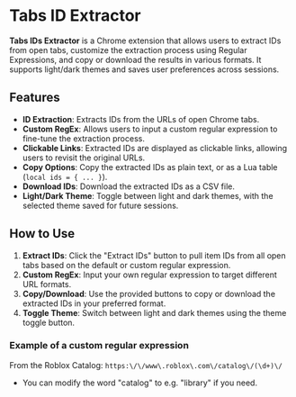 # Tabs ID Extractor

**Tabs IDs Extractor** is a Chrome extension that allows users to extract IDs from open tabs, customize the extraction process using Regular Expressions, and copy or download the results in various formats. It supports light/dark themes and saves user preferences across sessions.

## Features

- **ID Extraction**: Extracts IDs from the URLs of open Chrome tabs.
- **Custom RegEx**: Allows users to input a custom regular expression to fine-tune the extraction process.
- **Clickable Links**: Extracted IDs are displayed as clickable links, allowing users to revisit the original URLs.
- **Copy Options**: Copy the extracted IDs as plain text, or as a Lua table (`local ids = { ... }`).
- **Download IDs**: Download the extracted IDs as a CSV file.
- **Light/Dark Theme**: Toggle between light and dark themes, with the selected theme saved for future sessions.

## How to Use

1. **Extract IDs**: Click the "Extract IDs" button to pull item IDs from all open tabs based on the default or custom regular expression.
2. **Custom RegEx**: Input your own regular expression to target different URL formats.
3. **Copy/Download**: Use the provided buttons to copy or download the extracted IDs in your preferred format.
4. **Toggle Theme**: Switch between light and dark themes using the theme toggle button.

### Example of a custom regular expression

From the Roblox Catalog: `https:\/\/www\.roblox\.com\/catalog\/(\d+)\/`
- You can modify the word "catalog" to e.g. "library" if you need.